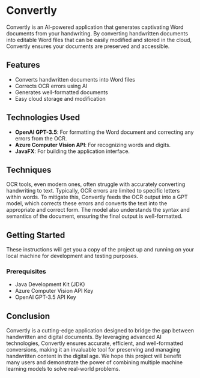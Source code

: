 # Convertly

Convertly is an AI-powered application that generates captivating Word documents from your handwriting. By converting handwritten documents into editable Word files that can be easily modified and stored in the cloud, Convertly ensures your documents are preserved and accessible.

## Features

- Converts handwritten documents into Word files
- Corrects OCR errors using AI
- Generates well-formatted documents
- Easy cloud storage and modification

## Technologies Used

- **OpenAI GPT-3.5**: For formatting the Word document and correcting any errors from the OCR.
- **Azure Computer Vision API**: For recognizing words and digits.
- **JavaFX**: For building the application interface.

## Techniques

OCR tools, even modern ones, often struggle with accurately converting handwriting to text. Typically, OCR errors are limited to specific letters within words. To mitigate this, Convertly feeds the OCR output into a GPT model, which corrects these errors and converts the text into the appropriate and correct form. The model also understands the syntax and semantics of the document, ensuring the final output is well-formatted.

## Getting Started

These instructions will get you a copy of the project up and running on your local machine for development and testing purposes.

### Prerequisites

- Java Development Kit (JDK)
- Azure Computer Vision API Key
- OpenAI GPT-3.5 API Key

## Conclusion

Convertly is a cutting-edge application designed to bridge the gap between handwritten and digital documents. By leveraging advanced AI technologies, Convertly ensures accurate, efficient, and well-formatted conversions, making it an invaluable tool for preserving and managing handwritten content in the digital age. We hope this project will benefit many users and demonstrate the power of combining multiple machine learning models to solve real-world problems.
